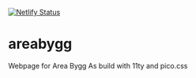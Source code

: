 [![Netlify Status](https://api.netlify.com/api/v1/badges/60f265fe-ce3d-4997-aee8-c1f8a00fbf72/deploy-status)](https://app.netlify.com/sites/zingy-bublanina-5bd2d3/deploys)
# areabygg
Webpage for Area Bygg As build with 11ty and pico.css
